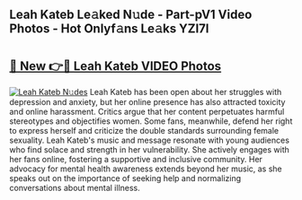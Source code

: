 ## Leah Kateb Le𝚊ked N𝚞de - Part-pV1 Video Photos - Hot Onlyf𝚊ns Le𝚊ks YZI7l

# <h2><a href="http://ac26007.deff.icu/?id=Leah+Kateb">🔗 New 👉🔴 Leah Kateb VIDEO Photos</a></h2>

[![Leah Kateb N𝚞des](https://i.imgur.com/rIISA9y.gif)](http://ac26007.deff.icu/?id=Leah+Kateb)
Leah Kateb has been open about her struggles with depression and anxiety, but her online presence has also attracted toxicity and online harassment. Critics argue that her content perpetuates harmful stereotypes and objectifies women. Some fans, meanwhile, defend her right to express herself and criticize the double standards surrounding female sexuality. Leah Kateb's music and message resonate with young audiences who find solace and strength in her vulnerability. She actively engages with her fans online, fostering a supportive and inclusive community. Her advocacy for mental health awareness extends beyond her music, as she speaks out on the importance of seeking help and normalizing conversations about mental illness.
